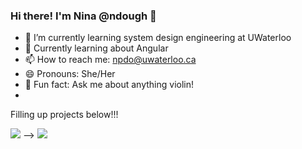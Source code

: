 ### Hi there! I'm Nina @ndough 👋

- 🔭 I’m currently learning system design engineering at UWaterloo
- 🌱 Currently learning about Angular
- 📫 How to reach me: npdo@uwaterloo.ca
- 😄 Pronouns: She/Her
- 🎻 Fun fact: Ask me about anything violin!
- 
Filling up projects below!!!

<img src="https://github-readme-stats.vercel.app/api/top-langs?username=ndough"/> -->
<picture>
<source 
  srcset="https://github-readme-stats.vercel.app/api?username=ndougha&show_icons=true&theme=dark"
  media="(prefers-color-scheme: dark)"
/>
<img src="https://github-readme-stats.vercel.app/api?username=ndough&show_icons=true" />
</picture>

<!--
**ndough/ndough** is a ✨ _special_ ✨ repository because its `README.md` (this file) appears on your GitHub profile.

-->
